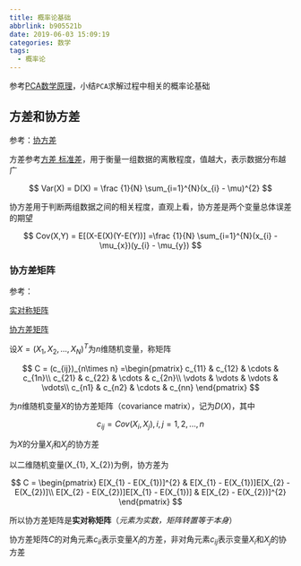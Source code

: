```yaml
---
title: 概率论基础
abbrlink: b905521b
date: 2019-06-03 15:09:19
categories: 数学
tags:
  - 概率论
---
```


参考[PCA数学原理](https://blog.csdn.net/u012005313/article/details/50877366)，小结`PCA`求解过程中相关的概率论基础

## 方差和协方差

参考：[协方差](https://baike.baidu.com/item/%E5%8D%8F%E6%96%B9%E5%B7%AE)

方差参考[方差 标准差](https://www.zhujian.tech/posts/3d82a363.html)，用于衡量一组数据的离散程度，值越大，表示数据分布越广

$$
Var(X) = D(X) = \frac {1}{N} \sum_{i=1}^{N}(x_{i} - \mu)^{2}
$$

协方差用于判断两组数据之间的相关程度，直观上看，协方差是两个变量总体误差的期望

$$
Cov(X,Y) = E[(X-E(X)(Y-E(Y))]
=\frac {1}{N} \sum_{i=1}^{N}(x_{i} - \mu_{x})(y_{i} - \mu_{y})
$$

### 协方差矩阵

参考：

[实对称矩阵](https://baike.baidu.com/item/%E5%AE%9E%E5%AF%B9%E7%A7%B0%E7%9F%A9%E9%98%B5/4773879?fr=aladdin)

[协方差矩阵](https://baike.baidu.com/item/%E5%8D%8F%E6%96%B9%E5%B7%AE%E7%9F%A9%E9%98%B5/9822183?fr=aladdin)

设$X=(X_{1}, X_{2}, ..., X_{N})^{T}$为$n$维随机变量，称矩阵

$$
C = (c_{ij})_{n\times n}
=\begin{pmatrix}
c_{11} & c_{12} & \cdots & c_{1n}\\ 
c_{21} & c_{22} & \cdots & c_{2n}\\ 
\vdots & \vdots & \vdots & \vdots\\ 
c_{n1} & c_{n2} & \cdots & c_{nn}
\end{pmatrix}
$$

为$n$维随机变量$X$的协方差矩阵（covariance matrix），记为$D(X)$，其中

$$
c_{ij} = Cov(X_{i}, X_{j}),i,j=1,2,...,n
$$

为$X$的分量$X_{i}$和$X_{j}$的协方差

以二维随机变量(X_{1}, X_{2})为例，协方差为

$$
C = \begin{pmatrix}
E[X_{1} - E(X_{1})]^{2} & E[X_{1} - E(X_{1})]E[X_{2} - E(X_{2})]\\
E[X_{2} - E(X_{2})]E[X_{1} - E(X_{1})] & E[X_{2} - E(X_{2})]^{2}
\end{pmatrix}
$$

所以协方差矩阵是**实对称矩阵**（*元素为实数，矩阵转置等于本身*）

协方差矩阵$C$的对角元素$c_{ii}$表示变量$X_{i}$的方差，非对角元素$c_{ij}$表示变量$X_{i}$和$X_{j}$的协方差
